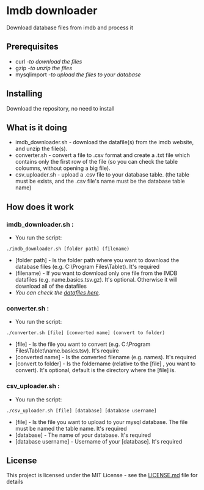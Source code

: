 # Imdb downloader
Download database files from imdb and process it

## Prerequisites
* curl	 *-to download the files*
* gzip	*-to unzip the files*
* mysqlimport	*-to upload the files to your database*

## Installing

Download the repository, no need to install

## What is it doing

* imdb_downloader.sh - download the datafile(s) from the imdb website, and unzip the file(s).
* converter.sh - convert a file to .csv format and create a .txt file which contains only the first row of the file (so you can check the table coloumns, without opening a big file).
* csv_uploader.sh - upload a .csv file to your database table. (the table must be exists, and the .csv file's name must be the database table name)

## How does it work

### imdb_downloader.sh :

* You run the script:
```
./imdb_downloader.sh [folder path] (filename)
```
* [folder path] - Is the folder path where you want to download the database files (e.g. C:\Program Files\Tablet). It's required
* (filename) - If you want to download only one file from the IMDB datafiles (e.g. name.basics.tsv.gz). It's optional. Otherwise it will download all of the datafiles
* *You can check the [datafiles here](https://datasets.imdbws.com/).*

### converter.sh :

* You run the script:
```
./converter.sh [file] [converted name] (convert to folder)
```
* [file] - Is the file you want to convert (e.g. C:\Program Files\Tablet\name.basics.tsv). It's require
* [converted name] - Is the converted filename (e.g. names). It's required
* [convert to folder] - Is the foldername (relative to the [file] , you want to convert). It's optional, default is the directory where the [file] is.

### csv_uploader.sh :

* You run the script:
```
./csv_uploader.sh [file] [database] [database username]
```
* [file] - Is the file you want to upload to your mysql database. The file must be named the table name. It's required
* [database] - The name of your database. It's required
* [database username] - Username of your [database]. It's required

## License

This project is licensed under the MIT License - see the [LICENSE.md](LICENSE.md) file for details
